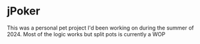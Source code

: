 # jPoker
This was a personal pet project I'd been working on during the summer of 2024. Most of the logic works but split pots is currently a WOP 
